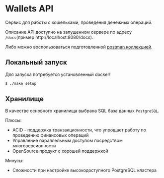 # Wallets API

Сервис для работы с кошельками, проведения денежных операций.

Описание API доступно на запущенном сервере по адресу `/docs`(пример http://localhost:8080/docs).

Либо можно воспользоваться подготовленной [postman коллекцией](./docs/WalletsAPI.postman_collection.json).

## Локальный запуск

Для запуска потребуется установленный docker!

```bash
$ ./make setup
```

## Хранилище

В качестве основного хранилища выбрана SQL база данных `PostgreSQL`.

Плюсы:
 + ACID - поддержка транзакционности, что упрощает работу по проведению финансовых операций
 + Управление параллельным доступом посредством многоверсионности
 + OpenSource продукт с хорошей поддержкой

Минусы:
 + Сложности при настройке высокодоступного PostgreSQL кластера